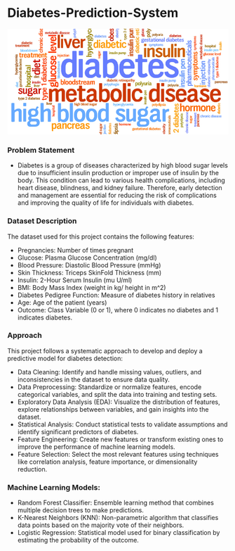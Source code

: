 # Diabetes-Prediction-System

![DiabetesPredSys](https://github.com/prajaktasonawane11/Diabetes-Prediction-System/blob/main/diabetespred.jpeg)

### Problem Statement
- Diabetes is a group of diseases characterized by high blood sugar levels due to insufficient insulin production or improper use of insulin by the body. This condition can lead to various health complications, including heart disease, blindness, and kidney failure. Therefore, early detection and management are essential for reducing the risk of complications and improving the quality of life for individuals with diabetes.

### Dataset Description
The dataset used for this project contains the following features:

- Pregnancies: Number of times pregnant
- Glucose: Plasma Glucose Concentration (mg/dl)
- Blood Pressure: Diastolic Blood Pressure (mmHg)
- Skin Thickness: Triceps SkinFold Thickness (mm)
- Insulin: 2-Hour Serum Insulin (mu U/ml)
- BMI: Body Mass Index (weight in kg/ height in m^2)
- Diabetes Pedigree Function: Measure of diabetes history in relatives
- Age: Age of the patient (years)
- Outcome: Class Variable (0 or 1), where 0 indicates no diabetes and 1 indicates diabetes.

### Approach
This project follows a systematic approach to develop and deploy a predictive model for diabetes detection:

- Data Cleaning: Identify and handle missing values, outliers, and inconsistencies in the dataset to ensure data quality.
- Data Preprocessing: Standardize or normalize features, encode categorical variables, and split the data into training and testing sets.
- Exploratory Data Analysis (EDA): Visualize the distribution of features, explore relationships between variables, and gain insights into the dataset.
- Statistical Analysis: Conduct statistical tests to validate assumptions and identify significant predictors of diabetes.
- Feature Engineering: Create new features or transform existing ones to improve the performance of machine learning models.
- Feature Selection: Select the most relevant features using techniques like correlation analysis, feature importance, or dimensionality reduction.

### Machine Learning Models:
- Random Forest Classifier: Ensemble learning method that combines multiple decision trees to make predictions.
- K-Nearest Neighbors (KNN): Non-parametric algorithm that classifies data points based on the majority vote of their neighbors.
- Logistic Regression: Statistical model used for binary classification by estimating the probability of the outcome.
